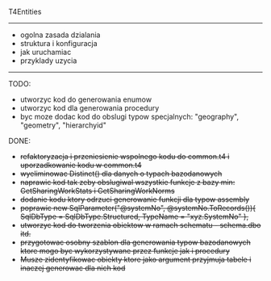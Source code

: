 T4Entities

---

- ogolna zasada dzialania
- struktura i konfiguracja
- jak uruchamiac
- przyklady uzycia

---

TODO:
- utworzyc kod do generowania enumow
- utworzyc kod dla generowania procedury
- byc moze dodac kod do obslugi typow specjalnych: "geography", "geometry", "hierarchyid"

DONE:
- ~~refaktoryzacja i przeniesienie wspolnego kodu do common.t4 i uporzadkowanie kodu w common.t4~~
- ~~wyeliminowac Distinct() dla danych  o typach bazodanowych~~
- ~~naprawic kod tak zeby obslugiwal wszystkie funkcje z bazy min: GetSharingWorkStats i GetSharingWorkNorms~~
- ~~dodanie kodu ktory odrzuci generowanie funkcji dla typow assembly~~
- ~~poprawic new SqlParameter("@systemNo", @systemNo.ToRecords()){ SqlDbType = SqlDbType.Structured, TypeName = "xyz.SystemNo" },~~
- ~~utworzyc kod do tworzenia obiektow w ramach schematu - schema.dbo itd.~~
- ~~przygotowac osobny szablon dla generowania typow bazodanowych ktore mogo byc wykorzystywane przez funkcje jak i procedury~~
- ~~Musze zidentyfikowac obiekty ktore jako argument przyjmuja tabele i inaczej generowac dla nich kod~~
